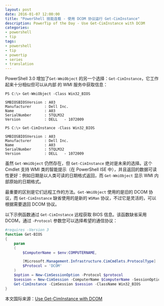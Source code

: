 ```yaml
---
layout: post
date: 2016-01-07 12:00:00
title: "PowerShell 技能连载 - 使用 DCOM 协议运行 Get-CimInstance"
description: PowerTip of the Day - Use Get-CimInstance with DCOM
categories:
- powershell
- tip
tags:
- powershell
- tip
- powertip
- series
- translation
---
```

PowerShell 3.0 增加了`Get-WmiObject` 的另一个选择：`Get-CimInstance`，它工作起来十分相似但可以从内部 的 WMI 服务中获取信息：

```shell
PS C:\> Get-WmiObject -Class Win32_BIOS

SMBIOSBIOSVersion : A03
Manufacturer      : Dell Inc.
Name              : A03
SerialNumber      : 5TQLM32
Version           : DELL   - 1072009

PS C:\> Get-CimInstance -Class Win32_BIOS

SMBIOSBIOSVersion : A03
Manufacturer      : Dell Inc.
Name              : A03
SerialNumber      : 5TQLM32
Version           : DELL   - 1072009 
```

虽然 `Get-WmiObject` 仍然存在，但 `Get-CimInstance` 绝对是未来的选择。这个 Cmdlet 支持 WMI 类的智能提示（在 PowerShell ISE 中），并且返回的数据可读性更好：例如日期是以人类可读的日期格式返回，而 `Get-WmiObject` 显示 WMI 内部原始的日期格式。

最重要的区别是它们远程工作的方法。`Get-WmiObject` 使用的是旧的 DCOM 协议，而 `Get-CimInstance` 缺省使用的是新的 `WSMan` 协议，不过它是灵活的，可以根据需要退回 DCOM 协议。

以下示例函数通过 `Get-CimInstance` 远程获取 BIOS 信息。该函数缺省采用 DCOM，通过 `-Protocol` 参数您可以选择希望的通信协议：

```powershell
#requires -Version 3
function Get-BIOS
{
    param
    (
        $ComputerName = $env:COMPUTERNAME,

        [Microsoft.Management.Infrastructure.CimCmdlets.ProtocolType]
        $Protocol = 'DCOM'
    )
    $option = New-CimSessionOption -Protocol $protocol
    $session = New-CimSession -ComputerName $ComputerName -SessionOption $option
    Get-CimInstance -CimSession $session -ClassName Win32_BIOS
}
```

<!--more-->
本文国际来源：[Use Get-CimInstance with DCOM](http://community.idera.com/powershell/powertips/b/tips/posts/use-get-ciminstance-with-dcom)
